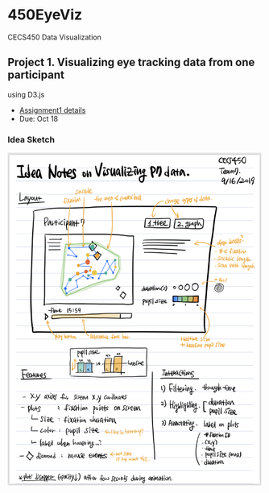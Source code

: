 # 450EyeViz
CECS450 Data Visualization
## Project 1. Visualizing eye tracking data from one participant
using D3.js
- [Assignment1 details](documents/Assignment_1.pdf)
- Due: Oct 18

### Idea Sketch
![IdeaSketch](documents/idea_sketch_01.jpg)


